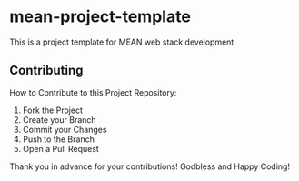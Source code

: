 # mean-project-template
This is a project template for MEAN web stack development
## Contributing
How to Contribute to this Project Repository:
1. Fork the Project
2. Create your Branch 
3. Commit your Changes 
4. Push to the Branch 
5. Open a Pull Request

Thank you in advance for your contributions! Godbless and Happy Coding! 
